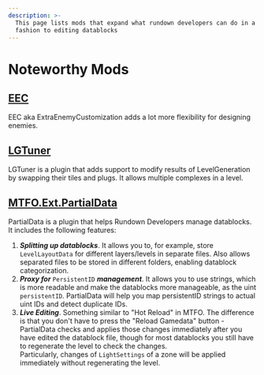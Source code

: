 ```yaml
---
description: >-
  This page lists mods that expand what rundown developers can do in a similar
  fashion to editing datablocks
---
```


# Noteworthy Mods

## [EEC](https://gtfo.thunderstore.io/package/EEC/EEC\_I/)

EEC aka ExtraEnemyCustomization adds a lot more flexibility for designing enemies.

## [LGTuner](https://gtfo.thunderstore.io/package/Flowaria/LGTuner/)

LGTuner is a plugin that adds support to modify results of LevelGeneration by swapping their tiles and plugs. It allows multiple complexes in a level.

## [MTFO.Ext.PartialData](https://gtfo.thunderstore.io/package/Flowaria/MTFO\_Extension\_PartialData/)

PartialData is a plugin that helps Rundown Developers manage datablocks. It includes the following features:&#x20;

1. &#x20;_**Splitting up datablocks**_. It allows you to, for example, store `LevelLayoutData` for different layers/levels in separate files. Also allows separated files to be stored in different folders, enabling datablock categorization.
2. _**Proxy for**_ `PersistentID` _**management**_. It allows you to use strings, which is more readable and make the datablocks more manageable, as the uint `persistentID`. PartialData will help you map persistentID strings to actual uint IDs and detect duplicate IDs. &#x20;
3. _**Live Editing**_. Something similar to "Hot Reload" in MTFO. The difference is that you don't have to press the "Reload Gamedata" button - PartialData checks and applies those changes immediately after you have edited the datablock file, though for most datablocks you still have to regenerate the level to check the changes.\
   Particularly,  changes of `LightSettings` of a zone will be applied immediately without regenerating the level.&#x20;
